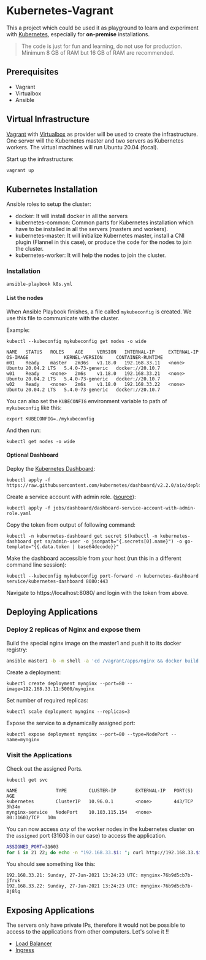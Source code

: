# Kubernetes-Vagrant

This a project which could be used it as playground to learn and experiment with [Kubernetes](https://kubernetes.io/), especially for **on-premise** installations.

> The code is just for fun and learning, do not use for production.
> Minimum 8 GB of RAM but 16 GB of RAM are recommended.

## Prerequisites
- Vagrant
- Virtualbox
- Ansible

## Virtual Infrastructure

[Vagrant](https://www.vagrantup.com/) with [Virtualbox](https://www.virtualbox.org/) as provider will be used to create the infrastructure. One server will the Kubernetes master and two servers as Kubernetes workers. The virtual machines will run Ubuntu 20.04 (focal).

Start up the infrastructure:

```bash
vagrant up
```

## Kubernetes Installation

Ansible roles to setup the cluster:

* docker: It will install docker in all the servers
* kubernetes-common: Common parts for Kubernetes installation which have to be installed in all the servers (masters and workers).
* kubernetes-master: It will initialize Kubernetes master, install a CNI plugin (Flannel in this case), or produce the code for the nodes to join the cluster.
* kubernetes-worker: It will help the nodes to join the cluster.

### Installation
```bash
ansible-playbook k8s.yml
```

#### List the nodes

When Ansible Playbook finishes, a file called `mykubeconfig` is created. We use this file to communicate with the cluster.

Example:

```
kubectl --kubeconfig mykubeconfig get nodes -o wide
```

```
NAME   STATUS   ROLES    AGE     VERSION   INTERNAL-IP     EXTERNAL-IP   OS-IMAGE             KERNEL-VERSION     CONTAINER-RUNTIME
m01    Ready    master   2m36s   v1.18.0   192.168.33.11   <none>        Ubuntu 20.04.2 LTS   5.4.0-73-generic   docker://20.10.7
w01    Ready    <none>   2m6s    v1.18.0   192.168.33.21   <none>        Ubuntu 20.04.2 LTS   5.4.0-73-generic   docker://20.10.7
w02    Ready    <none>   2m6s    v1.18.0   192.168.33.22   <none>        Ubuntu 20.04.2 LTS   5.4.0-73-generic   docker://20.10.7
```

You can also set the `KUBECONFIG` environment variable to path of `mykubeconfig` like this:
```
export KUBECONFIG=./mykubeconfig
```

And then run:
```
kubectl get nodes -o wide
```

#### Optional Dashboard

Deploy the [Kubernetes Dashboard](https://github.com/kubernetes/dashboard):

```
kubectl apply -f https://raw.githubusercontent.com/kubernetes/dashboard/v2.2.0/aio/deploy/recommended.yaml
```

Create a service account with admin role. ([source](https://github.com/kubernetes/dashboard/blob/master/docs/user/access-control/creating-sample-user.md)):

```
kubectl apply -f jobs/dashboard/dashboard-service-account-with-admin-role.yaml
```

Copy the token from output of following command:

```
kubectl -n kubernetes-dashboard get secret $(kubectl -n kubernetes-dashboard get sa/admin-user -o jsonpath="{.secrets[0].name}") -o go-template="{{.data.token | base64decode}}"
```

Make the dashboard accessible from your host (run this in a different command line session):

```
kubectl --kubeconfig mykubeconfig port-forward -n kubernetes-dashboard service/kubernetes-dashboard 8080:443
```

Navigate to https://localhost:8080/ and login with the token from above.

## Deploying Applications

### Deploy 2 replicas of Nginx and expose them

Build the special nginx image on the master1 and push it to its docker registry:
```bash
ansible master1 -b -m shell -a 'cd /vagrant/apps/nginx && docker build . -t localhost:5000/mynginx && docker push localhost:5000/mynginx'
```

Create a deployment:
```
kubectl create deployment mynginx --port=80 --image=192.168.33.11:5000/mynginx
```

Set number of required replicas:
```
kubectl scale deployment mynginx --replicas=3
```

Expose the service to a dynamically assigned port:
```
kubectl expose deployment mynginx --port=80 --type=NodePort --name=mynginx
```

### Visit the Applications

Check out the assigned Ports.

```
kubectl get svc
```

```
NAME              TYPE        CLUSTER-IP       EXTERNAL-IP   PORT(S)        AGE
kubernetes        ClusterIP   10.96.0.1        <none>        443/TCP        3h34m
mynginx-service   NodePort    10.103.115.154   <none>        80:31603/TCP   10m
```

You can now access _any_ of the worker nodes in the kubernetes cluster on the `assigned` port (31603 in our case) to access the application.

```bash
ASSIGNED_PORT=31603
for i in 21 22; do echo -n "192.168.33.$i: "; curl http://192.168.33.$i:$ASSIGNED_PORT; done;
```

You should see something like this:
```
192.168.33.21: Sunday, 27-Jun-2021 13:24:23 UTC: mynginx-76b9d5cb7b-jfrvk
192.168.33.22: Sunday, 27-Jun-2021 13:24:23 UTC: mynginx-76b9d5cb7b-8j8lg
```


## Exposing Applications

The servers only have private IPs, therefore it would not be possible to access to the applications from other computers. Let's solve it !!

* [Load Balancer](lb)
* [Ingress](ingress)
